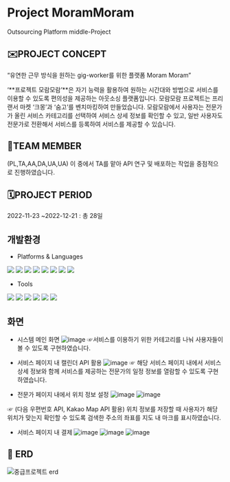 # Project MoramMoram
Outsourcing Platform middle-Project

## ✉️PROJECT CONCEPT
“유연한 근무 방식을 원하는 gig-worker를 위한 플랫폼 Moram Moram”

‘**프로젝트 모람모람’**은 자기 능력을 활용하여 원하는 시간대와 방법으로 서비스를 이용할 수 있도록 편의성을 제공하는 아웃소싱 플랫폼입니다.
모람모람 프로젝트는 프리랜서 마켓 ‘크몽’과 ‘숨고’를 벤치마킹하여 만들었습니다. 
모람모람에서 사용자는 전문가가 올린 서비스 카테고리를 선택하여 서비스 상세 정보를 확인할 수 있고, 
일반 사용자도 전문가로 전환해서 서비스를 등록하여 서비스를 제공할 수 있습니다.

## 🧙TEAM MEMBER
(PL,TA,AA,DA,UA,UA)
이 중에서 TA를 맡아 API 연구 및 배포하는 작업을 중점적으로 진행하였습니다.


## 🗓️PROJECT PERIOD
2022-11-23 ~2022-12-21 : 총 28일


## 개발환경
- Platforms & Languages
<div align="left">
	<img src="https://img.shields.io/badge/Java-007396?style=flat&logo=Java&logoColor=white" />
	<img src="https://img.shields.io/badge/HTML5-E34F26?style=flat&logo=HTML5&logoColor=white" />
	<img src="https://img.shields.io/badge/CSS3-1572B6?style=flat&logo=CSS3&logoColor=white" />
  <img src="https://img.shields.io/badge/Oracle SQL-F80000?style=flat&logo=Oracle&logoColor=white">
  <img src="https://img.shields.io/badge/JavaScript-F7DF1E?style=flat&logo=JavaScript&logoColor=white">
  <img src="https://img.shields.io/badge/Jquery-0769AD?style=flat&logo=Jquery&logoColor=white">  
  <img src="https://img.shields.io/badge/Bootstrap-7952B3?style=flat&logo=Bootstrap&logoColor=white">    
  <img src="https://img.shields.io/badge/Spring-6DB33F?style=flat&logo=Spring&logoColor=white">      
</div>


- Tools
<div align="left">
	<img src="https://img.shields.io/badge/Eclipse IDE-2C2255?style=flat&logo=Eclipse&logoColor=white" />
	<img src="https://img.shields.io/badge/HTML5-E34F26?style=flat&logo=HTML5&logoColor=white" />
	<img src="https://img.shields.io/badge/CSS3-1572B6?style=flat&logo=CSS3&logoColor=white" />
  <img src="https://img.shields.io/badge/Oracle SQL-F80000?style=flat&logo=Oracle&logoColor=white">
  <img src="https://img.shields.io/badge/JavaScript-F7DF1E?style=flat&logo=JavaScript&logoColor=white">
  <img src="https://img.shields.io/badge/Jquery-0769AD?style=flat&logo=Jquery&logoColor=white">  
</div>


## 화면
- 시스템 메인 화면
![image](https://user-images.githubusercontent.com/110898315/232966567-c797bafa-1be5-4279-ad19-daea6d6ef987.png)
☞서비스를 이용하기 위한 카테고리를 나눠 사용자들이 볼 수 있도록 구현하였습니다.



- 서비스 페이지 내 캘린더 API 활용
![image](https://user-images.githubusercontent.com/110898315/232966695-8ed2f7df-af64-4ddc-9557-4e8919d925df.png)
☞ 해당 서비스 페이지 내에서 서비스 상세 정보와 함께 서비스를 제공하는 전문가의 일정 정보를 열람할 수 있도록 구현하였습니다.



- 전문가 페이지 내에서 위치 정보 설정
![image](https://user-images.githubusercontent.com/110898315/232966734-1167b301-3251-4198-b69d-45b99fe358ea.png)
![image](https://user-images.githubusercontent.com/110898315/232966780-913bfcb9-0fd2-422f-9ee1-25210ed3d5fc.png)

☞ (다음 우편번호 API, Kakao Map API 활용)
위치 정보를 저장할 때 사용자가 해당 위치가 맞는지 확인할 수 있도록 검색한 주소의 좌표를 지도 내 마크를 표시하였습니다.



-  서비스 페이지 내 결제
![image](https://user-images.githubusercontent.com/110898315/232966818-9e5ec9d4-cb1e-42fa-96aa-5f201b35c221.png)
![image](https://user-images.githubusercontent.com/110898315/232966829-73969453-854f-4562-885f-2d635882d597.png)
![image](https://user-images.githubusercontent.com/110898315/232966833-1d9b0424-eb79-456d-9159-4bd956eff609.png)






## 🧮 ERD
![중급프로젝트 erd](https://user-images.githubusercontent.com/110898315/232966496-a73a8647-2e2c-4fab-b7ff-a7ab10fa775e.png)
